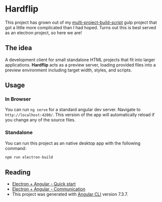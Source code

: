 # Hardflip

This project has grown out of my [multi-project-build-script](https://github.com/jamesrwilliams/experiments/tree/master/javascript/gulp/multi-project-build-script) gulp project that got a little more complicated than I had hoped. Turns out this is best served as an electron project, so here we are! 

## The idea

A development client for small standalone HTML projects that fit into larger applications. **Hardflip** acts as a preview server, loading provided files into a preview environment including target width, styles, and scripts. 

## Usage

### In Browser

You can run `ng serve` for a standard angular dev server. Navigate to `http://localhost:4200/`. This version of the app will automatically reload if you change any of the source files.

### Standalone

You can run this project as an native desktop app with the following command:

```js
npm run electron-build
```

## Reading

- [Electron + Angular - Quick start ](https://angularfirebase.com/lessons/desktop-apps-with-electron-and-angular/)
- [Electron + Angular - Communication](https://dev.to/michaeljota/integrating-an-angular-cli-application-with-electron---the-ipc-4m18)
- This project was generated with [Angular CLI](https://github.com/angular/angular-cli) version 7.3.7.

